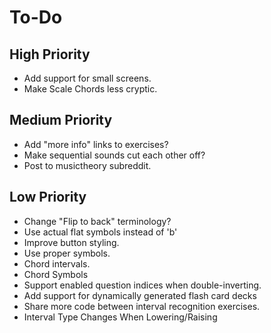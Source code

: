 # To-Do
## High Priority
* Add support for small screens.
* Make Scale Chords less cryptic.
## Medium Priority
* Add "more info" links to exercises?
* Make sequential sounds cut each other off?
* Post to musictheory subreddit.
## Low Priority
* Change "Flip to back" terminology?
* Use actual flat symbols instead of 'b'
* Improve button styling.
* Use proper symbols.
* Chord intervals.
* Chord Symbols
* Support enabled question indices when double-inverting.
* Add support for dynamically generated flash card decks
* Share more code between interval recognition exercises.
* Interval Type Changes When Lowering/Raising